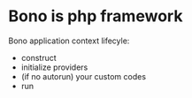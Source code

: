 Bono is php framework
=====================


Bono application context lifecyle:

- construct
- initialize providers
- (if no autorun) your custom codes
- run